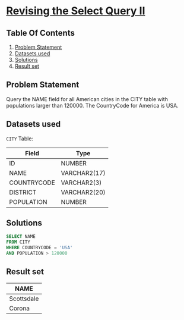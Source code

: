 # [Revising the Select Query II](https://www.hackerrank.com/challenges/revising-the-select-query-2/)

## Table Of Contents
1. [Problem Statement](#problem-statement)
2. [Datasets used](#datasets-used)
3. [Solutions](#solutions)
4. [Result set](#result-set)

## Problem Statement

Query the NAME field for all American cities in the CITY table with populations larger than 120000. The CountryCode for America is USA.

## Datasets used

```CITY``` Table:

| Field       | Type         |
|-------------|--------------|
| ID          | NUMBER       |
| NAME        | VARCHAR2(17) |
| COUNTRYCODE | VARCHAR2(3)  |
| DISTRICT    | VARCHAR2(20) |
| POPULATION  | NUMBER       |

## Solutions

```sql
SELECT NAME
FROM CITY
WHERE COUNTRYCODE = 'USA'
AND POPULATION > 120000
```

## Result set

| NAME       |
|------------|
| Scottsdale |
| Corona     |